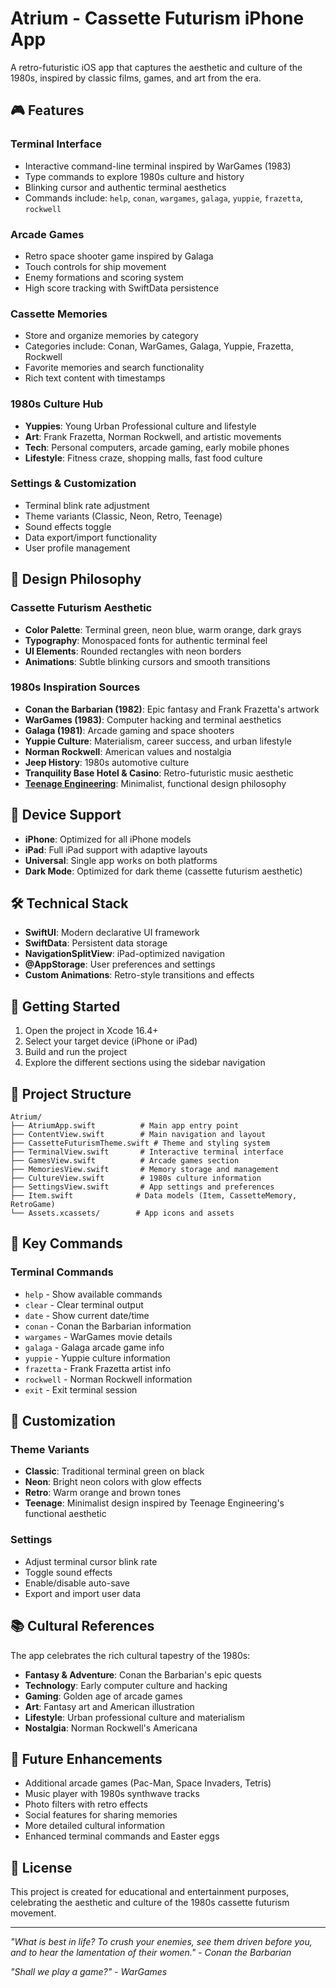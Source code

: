 # Atrium - Cassette Futurism iPhone App

A retro-futuristic iOS app that captures the aesthetic and culture of the 1980s, inspired by classic films, games, and art from the era.

## 🎮 Features

### Terminal Interface
- Interactive command-line terminal inspired by WarGames (1983)
- Type commands to explore 1980s culture and history
- Blinking cursor and authentic terminal aesthetics
- Commands include: `help`, `conan`, `wargames`, `galaga`, `yuppie`, `frazetta`, `rockwell`

### Arcade Games
- Retro space shooter game inspired by Galaga
- Touch controls for ship movement
- Enemy formations and scoring system
- High score tracking with SwiftData persistence

### Cassette Memories
- Store and organize memories by category
- Categories include: Conan, WarGames, Galaga, Yuppie, Frazetta, Rockwell
- Favorite memories and search functionality
- Rich text content with timestamps

### 1980s Culture Hub
- **Yuppies**: Young Urban Professional culture and lifestyle
- **Art**: Frank Frazetta, Norman Rockwell, and artistic movements
- **Tech**: Personal computers, arcade gaming, early mobile phones
- **Lifestyle**: Fitness craze, shopping malls, fast food culture

### Settings & Customization
- Terminal blink rate adjustment
- Theme variants (Classic, Neon, Retro, Teenage)
- Sound effects toggle
- Data export/import functionality
- User profile management

## 🎨 Design Philosophy

### Cassette Futurism Aesthetic
- **Color Palette**: Terminal green, neon blue, warm orange, dark grays
- **Typography**: Monospaced fonts for authentic terminal feel
- **UI Elements**: Rounded rectangles with neon borders
- **Animations**: Subtle blinking cursors and smooth transitions

### 1980s Inspiration Sources
- **Conan the Barbarian (1982)**: Epic fantasy and Frank Frazetta's artwork
- **WarGames (1983)**: Computer hacking and terminal aesthetics
- **Galaga (1981)**: Arcade gaming and space shooters
- **Yuppie Culture**: Materialism, career success, and urban lifestyle
- **Norman Rockwell**: American values and nostalgia
- **Jeep History**: 1980s automotive culture
- **Tranquility Base Hotel & Casino**: Retro-futuristic music aesthetic
- **[Teenage Engineering](https://teenage.engineering/)**: Minimalist, functional design philosophy

## 📱 Device Support

- **iPhone**: Optimized for all iPhone models
- **iPad**: Full iPad support with adaptive layouts
- **Universal**: Single app works on both platforms
- **Dark Mode**: Optimized for dark theme (cassette futurism aesthetic)

## 🛠 Technical Stack

- **SwiftUI**: Modern declarative UI framework
- **SwiftData**: Persistent data storage
- **NavigationSplitView**: iPad-optimized navigation
- **@AppStorage**: User preferences and settings
- **Custom Animations**: Retro-style transitions and effects

## 🚀 Getting Started

1. Open the project in Xcode 16.4+
2. Select your target device (iPhone or iPad)
3. Build and run the project
4. Explore the different sections using the sidebar navigation

## 📂 Project Structure

```
Atrium/
├── AtriumApp.swift          # Main app entry point
├── ContentView.swift        # Main navigation and layout
├── CassetteFuturismTheme.swift # Theme and styling system
├── TerminalView.swift       # Interactive terminal interface
├── GamesView.swift          # Arcade games section
├── MemoriesView.swift       # Memory storage and management
├── CultureView.swift        # 1980s culture information
├── SettingsView.swift       # App settings and preferences
├── Item.swift              # Data models (Item, CassetteMemory, RetroGame)
└── Assets.xcassets/        # App icons and assets
```

## 🎯 Key Commands

### Terminal Commands
- `help` - Show available commands
- `clear` - Clear terminal output
- `date` - Show current date/time
- `conan` - Conan the Barbarian information
- `wargames` - WarGames movie details
- `galaga` - Galaga arcade game info
- `yuppie` - Yuppie culture information
- `frazetta` - Frank Frazetta artist info
- `rockwell` - Norman Rockwell information
- `exit` - Exit terminal session

## 🎨 Customization

### Theme Variants
- **Classic**: Traditional terminal green on black
- **Neon**: Bright neon colors with glow effects
- **Retro**: Warm orange and brown tones
- **Teenage**: Minimalist design inspired by Teenage Engineering's functional aesthetic

### Settings
- Adjust terminal cursor blink rate
- Toggle sound effects
- Enable/disable auto-save
- Export and import user data

## 📚 Cultural References

The app celebrates the rich cultural tapestry of the 1980s:

- **Fantasy & Adventure**: Conan the Barbarian's epic quests
- **Technology**: Early computer culture and hacking
- **Gaming**: Golden age of arcade games
- **Art**: Fantasy art and American illustration
- **Lifestyle**: Urban professional culture and materialism
- **Nostalgia**: Norman Rockwell's Americana

## 🔮 Future Enhancements

- Additional arcade games (Pac-Man, Space Invaders, Tetris)
- Music player with 1980s synthwave tracks
- Photo filters with retro effects
- Social features for sharing memories
- More detailed cultural information
- Enhanced terminal commands and Easter eggs

## 📄 License

This project is created for educational and entertainment purposes, celebrating the aesthetic and culture of the 1980s cassette futurism movement.

---

*"What is best in life? To crush your enemies, see them driven before you, and to hear the lamentation of their women." - Conan the Barbarian*

*"Shall we play a game?" - WarGames*
